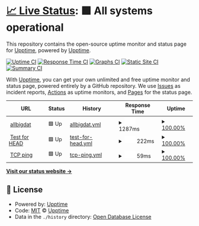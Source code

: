 # [📈 Live Status](https://upptime.github.io/upptime): <!--live status--> **🟩 All systems operational**

This repository contains the open-source uptime monitor and status page for [Upptime](https://upptime.js.org), powered by [Upptime](https://github.com/upptime/upptime).

[![Uptime CI](https://github.com/upptime/upptime/workflows/Uptime%20CI/badge.svg)](https://github.com/upptime/upptime/actions?query=workflow%3A%22Uptime+CI%22)
[![Response Time CI](https://github.com/upptime/upptime/workflows/Response%20Time%20CI/badge.svg)](https://github.com/upptime/upptime/actions?query=workflow%3A%22Response+Time+CI%22)
[![Graphs CI](https://github.com/upptime/upptime/workflows/Graphs%20CI/badge.svg)](https://github.com/upptime/upptime/actions?query=workflow%3A%22Graphs+CI%22)
[![Static Site CI](https://github.com/upptime/upptime/workflows/Static%20Site%20CI/badge.svg)](https://github.com/upptime/upptime/actions?query=workflow%3A%22Static+Site+CI%22)
[![Summary CI](https://github.com/upptime/upptime/workflows/Summary%20CI/badge.svg)](https://github.com/upptime/upptime/actions?query=workflow%3A%22Summary+CI%22)

With [Upptime](https://upptime.js.org), you can get your own unlimited and free uptime monitor and status page, powered entirely by a GitHub repository. We use [Issues](https://github.com/upptime/upptime/issues) as incident reports, [Actions](https://github.com/upptime/upptime/actions) as uptime monitors, and [Pages](https://upptime.github.io/upptime) for the status page.

<!--start: status pages-->
<!-- This summary is generated by Upptime (https://github.com/upptime/upptime) -->
<!-- Do not edit this manually, your changes will be overwritten -->
<!-- prettier-ignore -->
| URL | Status | History | Response Time | Uptime |
| --- | ------ | ------- | ------------- | ------ |
| <img alt="" src="https://favicons.githubusercontent.com/allbigdat.com" height="13"> [allbigdat](http://allbigdat.com/) | 🟩 Up | [allbigdat.yml](https://github.com/eeeclipse/upptime-abt/commits/HEAD/history/allbigdat.yml) | <details><summary><img alt="Response time graph" src="./graphs/allbigdat/response-time-week.png" height="20"> 1287ms</summary><br><a href="https://upptime.github.io/upptime/history/allbigdat"><img alt="Response time 1437" src="https://img.shields.io/endpoint?url=https%3A%2F%2Fraw.githubusercontent.com%2Feeeclipse%2Fupptime-abt%2FHEAD%2Fapi%2Fallbigdat%2Fresponse-time.json"></a><br><a href="https://upptime.github.io/upptime/history/allbigdat"><img alt="24-hour response time 1675" src="https://img.shields.io/endpoint?url=https%3A%2F%2Fraw.githubusercontent.com%2Feeeclipse%2Fupptime-abt%2FHEAD%2Fapi%2Fallbigdat%2Fresponse-time-day.json"></a><br><a href="https://upptime.github.io/upptime/history/allbigdat"><img alt="7-day response time 1287" src="https://img.shields.io/endpoint?url=https%3A%2F%2Fraw.githubusercontent.com%2Feeeclipse%2Fupptime-abt%2FHEAD%2Fapi%2Fallbigdat%2Fresponse-time-week.json"></a><br><a href="https://upptime.github.io/upptime/history/allbigdat"><img alt="30-day response time 1405" src="https://img.shields.io/endpoint?url=https%3A%2F%2Fraw.githubusercontent.com%2Feeeclipse%2Fupptime-abt%2FHEAD%2Fapi%2Fallbigdat%2Fresponse-time-month.json"></a><br><a href="https://upptime.github.io/upptime/history/allbigdat"><img alt="1-year response time 1437" src="https://img.shields.io/endpoint?url=https%3A%2F%2Fraw.githubusercontent.com%2Feeeclipse%2Fupptime-abt%2FHEAD%2Fapi%2Fallbigdat%2Fresponse-time-year.json"></a></details> | <details><summary><a href="https://upptime.github.io/upptime/history/allbigdat">100.00%</a></summary><a href="https://upptime.github.io/upptime/history/allbigdat"><img alt="All-time uptime 100.00%" src="https://img.shields.io/endpoint?url=https%3A%2F%2Fraw.githubusercontent.com%2Feeeclipse%2Fupptime-abt%2FHEAD%2Fapi%2Fallbigdat%2Fuptime.json"></a><br><a href="https://upptime.github.io/upptime/history/allbigdat"><img alt="24-hour uptime 100.00%" src="https://img.shields.io/endpoint?url=https%3A%2F%2Fraw.githubusercontent.com%2Feeeclipse%2Fupptime-abt%2FHEAD%2Fapi%2Fallbigdat%2Fuptime-day.json"></a><br><a href="https://upptime.github.io/upptime/history/allbigdat"><img alt="7-day uptime 100.00%" src="https://img.shields.io/endpoint?url=https%3A%2F%2Fraw.githubusercontent.com%2Feeeclipse%2Fupptime-abt%2FHEAD%2Fapi%2Fallbigdat%2Fuptime-week.json"></a><br><a href="https://upptime.github.io/upptime/history/allbigdat"><img alt="30-day uptime 100.00%" src="https://img.shields.io/endpoint?url=https%3A%2F%2Fraw.githubusercontent.com%2Feeeclipse%2Fupptime-abt%2FHEAD%2Fapi%2Fallbigdat%2Fuptime-month.json"></a><br><a href="https://upptime.github.io/upptime/history/allbigdat"><img alt="1-year uptime 100.00%" src="https://img.shields.io/endpoint?url=https%3A%2F%2Fraw.githubusercontent.com%2Feeeclipse%2Fupptime-abt%2FHEAD%2Fapi%2Fallbigdat%2Fuptime-year.json"></a></details>
| <img alt="" src="https://favicons.githubusercontent.com/www.google.com" height="13"> [Test for HEAD](https://www.google.com) | 🟩 Up | [test-for-head.yml](https://github.com/eeeclipse/upptime-abt/commits/HEAD/history/test-for-head.yml) | <details><summary><img alt="Response time graph" src="./graphs/test-for-head/response-time-week.png" height="20"> 222ms</summary><br><a href="https://upptime.github.io/upptime/history/test-for-head"><img alt="Response time 58" src="https://img.shields.io/endpoint?url=https%3A%2F%2Fraw.githubusercontent.com%2Feeeclipse%2Fupptime-abt%2FHEAD%2Fapi%2Ftest-for-head%2Fresponse-time.json"></a><br><a href="https://upptime.github.io/upptime/history/test-for-head"><img alt="24-hour response time 27" src="https://img.shields.io/endpoint?url=https%3A%2F%2Fraw.githubusercontent.com%2Feeeclipse%2Fupptime-abt%2FHEAD%2Fapi%2Ftest-for-head%2Fresponse-time-day.json"></a><br><a href="https://upptime.github.io/upptime/history/test-for-head"><img alt="7-day response time 222" src="https://img.shields.io/endpoint?url=https%3A%2F%2Fraw.githubusercontent.com%2Feeeclipse%2Fupptime-abt%2FHEAD%2Fapi%2Ftest-for-head%2Fresponse-time-week.json"></a><br><a href="https://upptime.github.io/upptime/history/test-for-head"><img alt="30-day response time 99" src="https://img.shields.io/endpoint?url=https%3A%2F%2Fraw.githubusercontent.com%2Feeeclipse%2Fupptime-abt%2FHEAD%2Fapi%2Ftest-for-head%2Fresponse-time-month.json"></a><br><a href="https://upptime.github.io/upptime/history/test-for-head"><img alt="1-year response time 58" src="https://img.shields.io/endpoint?url=https%3A%2F%2Fraw.githubusercontent.com%2Feeeclipse%2Fupptime-abt%2FHEAD%2Fapi%2Ftest-for-head%2Fresponse-time-year.json"></a></details> | <details><summary><a href="https://upptime.github.io/upptime/history/test-for-head">100.00%</a></summary><a href="https://upptime.github.io/upptime/history/test-for-head"><img alt="All-time uptime 100.00%" src="https://img.shields.io/endpoint?url=https%3A%2F%2Fraw.githubusercontent.com%2Feeeclipse%2Fupptime-abt%2FHEAD%2Fapi%2Ftest-for-head%2Fuptime.json"></a><br><a href="https://upptime.github.io/upptime/history/test-for-head"><img alt="24-hour uptime 100.00%" src="https://img.shields.io/endpoint?url=https%3A%2F%2Fraw.githubusercontent.com%2Feeeclipse%2Fupptime-abt%2FHEAD%2Fapi%2Ftest-for-head%2Fuptime-day.json"></a><br><a href="https://upptime.github.io/upptime/history/test-for-head"><img alt="7-day uptime 100.00%" src="https://img.shields.io/endpoint?url=https%3A%2F%2Fraw.githubusercontent.com%2Feeeclipse%2Fupptime-abt%2FHEAD%2Fapi%2Ftest-for-head%2Fuptime-week.json"></a><br><a href="https://upptime.github.io/upptime/history/test-for-head"><img alt="30-day uptime 100.00%" src="https://img.shields.io/endpoint?url=https%3A%2F%2Fraw.githubusercontent.com%2Feeeclipse%2Fupptime-abt%2FHEAD%2Fapi%2Ftest-for-head%2Fuptime-month.json"></a><br><a href="https://upptime.github.io/upptime/history/test-for-head"><img alt="1-year uptime 100.00%" src="https://img.shields.io/endpoint?url=https%3A%2F%2Fraw.githubusercontent.com%2Feeeclipse%2Fupptime-abt%2FHEAD%2Fapi%2Ftest-for-head%2Fuptime-year.json"></a></details>
| <img alt="" src="https://favicons.githubusercontent.com/null" height="13"> [TCP ping](1.1.1.1) | 🟩 Up | [tcp-ping.yml](https://github.com/eeeclipse/upptime-abt/commits/HEAD/history/tcp-ping.yml) | <details><summary><img alt="Response time graph" src="./graphs/tcp-ping/response-time-week.png" height="20"> 59ms</summary><br><a href="https://upptime.github.io/upptime/history/tcp-ping"><img alt="Response time 63" src="https://img.shields.io/endpoint?url=https%3A%2F%2Fraw.githubusercontent.com%2Feeeclipse%2Fupptime-abt%2FHEAD%2Fapi%2Ftcp-ping%2Fresponse-time.json"></a><br><a href="https://upptime.github.io/upptime/history/tcp-ping"><img alt="24-hour response time 33" src="https://img.shields.io/endpoint?url=https%3A%2F%2Fraw.githubusercontent.com%2Feeeclipse%2Fupptime-abt%2FHEAD%2Fapi%2Ftcp-ping%2Fresponse-time-day.json"></a><br><a href="https://upptime.github.io/upptime/history/tcp-ping"><img alt="7-day response time 59" src="https://img.shields.io/endpoint?url=https%3A%2F%2Fraw.githubusercontent.com%2Feeeclipse%2Fupptime-abt%2FHEAD%2Fapi%2Ftcp-ping%2Fresponse-time-week.json"></a><br><a href="https://upptime.github.io/upptime/history/tcp-ping"><img alt="30-day response time 56" src="https://img.shields.io/endpoint?url=https%3A%2F%2Fraw.githubusercontent.com%2Feeeclipse%2Fupptime-abt%2FHEAD%2Fapi%2Ftcp-ping%2Fresponse-time-month.json"></a><br><a href="https://upptime.github.io/upptime/history/tcp-ping"><img alt="1-year response time 63" src="https://img.shields.io/endpoint?url=https%3A%2F%2Fraw.githubusercontent.com%2Feeeclipse%2Fupptime-abt%2FHEAD%2Fapi%2Ftcp-ping%2Fresponse-time-year.json"></a></details> | <details><summary><a href="https://upptime.github.io/upptime/history/tcp-ping">100.00%</a></summary><a href="https://upptime.github.io/upptime/history/tcp-ping"><img alt="All-time uptime 100.00%" src="https://img.shields.io/endpoint?url=https%3A%2F%2Fraw.githubusercontent.com%2Feeeclipse%2Fupptime-abt%2FHEAD%2Fapi%2Ftcp-ping%2Fuptime.json"></a><br><a href="https://upptime.github.io/upptime/history/tcp-ping"><img alt="24-hour uptime 100.00%" src="https://img.shields.io/endpoint?url=https%3A%2F%2Fraw.githubusercontent.com%2Feeeclipse%2Fupptime-abt%2FHEAD%2Fapi%2Ftcp-ping%2Fuptime-day.json"></a><br><a href="https://upptime.github.io/upptime/history/tcp-ping"><img alt="7-day uptime 100.00%" src="https://img.shields.io/endpoint?url=https%3A%2F%2Fraw.githubusercontent.com%2Feeeclipse%2Fupptime-abt%2FHEAD%2Fapi%2Ftcp-ping%2Fuptime-week.json"></a><br><a href="https://upptime.github.io/upptime/history/tcp-ping"><img alt="30-day uptime 100.00%" src="https://img.shields.io/endpoint?url=https%3A%2F%2Fraw.githubusercontent.com%2Feeeclipse%2Fupptime-abt%2FHEAD%2Fapi%2Ftcp-ping%2Fuptime-month.json"></a><br><a href="https://upptime.github.io/upptime/history/tcp-ping"><img alt="1-year uptime 100.00%" src="https://img.shields.io/endpoint?url=https%3A%2F%2Fraw.githubusercontent.com%2Feeeclipse%2Fupptime-abt%2FHEAD%2Fapi%2Ftcp-ping%2Fuptime-year.json"></a></details>

<!--end: status pages-->

[**Visit our status website →**](https://upptime.github.io/upptime)

## 📄 License

- Powered by: [Upptime](https://github.com/upptime/upptime)
- Code: [MIT](./LICENSE) © [Upptime](https://upptime.js.org)
- Data in the `./history` directory: [Open Database License](https://opendatacommons.org/licenses/odbl/1-0/)
